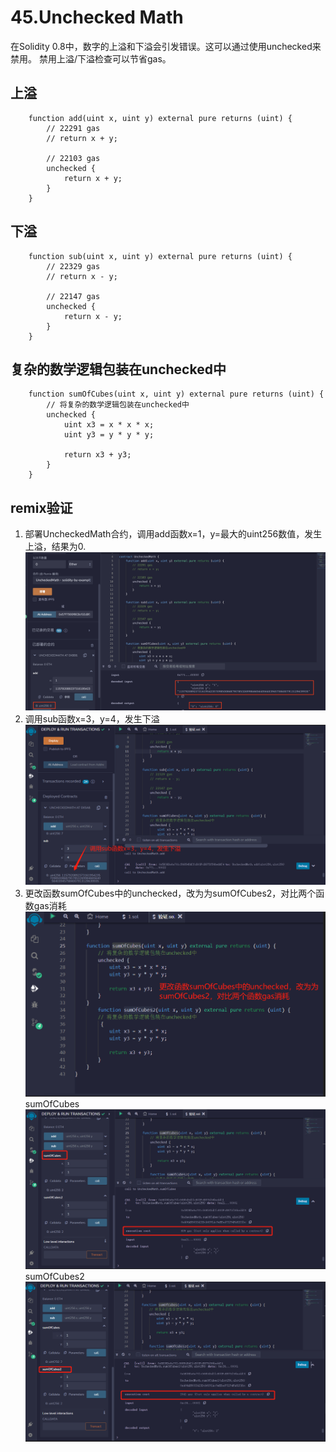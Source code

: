 # 45.Unchecked Math
在Solidity 0.8中，数字的上溢和下溢会引发错误。这可以通过使用unchecked来禁用。
禁用上溢/下溢检查可以节省gas。

## 上溢
```solidity
    function add(uint x, uint y) external pure returns (uint) {
        // 22291 gas
        // return x + y;

        // 22103 gas
        unchecked {
            return x + y;
        }
    }
```

## 下溢
```solidity
    function sub(uint x, uint y) external pure returns (uint) {
        // 22329 gas
        // return x - y;

        // 22147 gas
        unchecked {
            return x - y;
        }
    }
```

## 复杂的数学逻辑包装在unchecked中
```solidity
    function sumOfCubes(uint x, uint y) external pure returns (uint) {
        // 将复杂的数学逻辑包装在unchecked中
        unchecked {
            uint x3 = x * x * x;
            uint y3 = y * y * y;

            return x3 + y3;
        }
    }
```


## remix验证
1. 部署UncheckedMath合约，调用add函数x=1，y=最大的uint256数值，发生上溢，结果为0.
![45-1.jpg](img/45-1.png)
2. 调用sub函数x=3，y=4，发生下溢
![45-2.jpg](img/45-2.jpg)
3. 更改函数sumOfCubes中的unchecked，改为为sumOfCubes2，对比两个函数gas消耗
![45-3.jpg](img/45-3.jpg)
sumOfCubes
![45-4.jpg](img/45-4.jpg)
sumOfCubes2
![45-5.jpg](img/45-5.jpg)